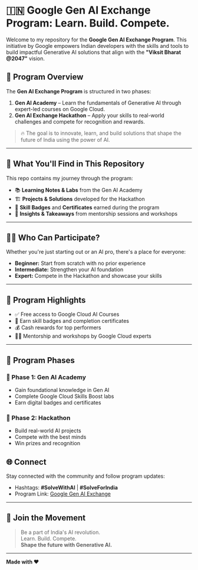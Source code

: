 # 🇮🇳 Google Gen AI Exchange Program: Learn. Build. Compete.

Welcome to my repository for the **Google Gen AI Exchange Program**. This initiative by Google empowers Indian developers with the skills and tools to build impactful Generative AI solutions that align with the **"Viksit Bharat @2047"** vision.

## 📌 Program Overview

The **Gen AI Exchange Program** is structured in two phases:

1. **Gen AI Academy** – Learn the fundamentals of Generative AI through expert-led courses on Google Cloud.
2. **Gen AI Exchange Hackathon** – Apply your skills to real-world challenges and compete for recognition and rewards.

> 🔥 The goal is to innovate, learn, and build solutions that shape the future of India using the power of AI.

---

## 🚀 What You'll Find in This Repository

This repo contains my journey through the program:

- 📚 **Learning Notes & Labs** from the Gen AI Academy  
- 🏗️ **Projects & Solutions** developed for the Hackathon  
- 📜 **Skill Badges** and **Certificates** earned during the program  
- 🧠 **Insights & Takeaways** from mentorship sessions and workshops  

---

## 🧑‍💻 Who Can Participate?

Whether you're just starting out or an AI pro, there's a place for everyone:

- **Beginner:** Start from scratch with no prior experience  
- **Intermediate:** Strengthen your AI foundation  
- **Expert:** Compete in the Hackathon and showcase your skills  

---

## 🎯 Program Highlights

- ✅ Free access to Google Cloud AI Courses  
- 🏅 Earn skill badges and completion certificates  
- 💰 Cash rewards for top performers  
- 🧑‍🏫 Mentorship and workshops by Google Cloud experts  

---

## 📅 Program Phases

### 📖 Phase 1: Gen AI Academy  
- Gain foundational knowledge in Gen AI  
- Complete Google Cloud Skills Boost labs  
- Earn digital badges and certificates  

### 🧪 Phase 2: Hackathon  
- Build real-world AI projects  
- Compete with the best minds  
- Win prizes and recognition  


## 🌐 Connect

Stay connected with the community and follow program updates:

- Hashtags: **#SolveWithAI** | **#SolveForIndia**
- Program Link: [Google Gen AI Exchange]([https://developers.google.com/community/gen-ai-exchange](https://vision.hack2skill.com/event/genaiexchange))

---

## 📣 Join the Movement

> Be a part of India's AI revolution.  
> Learn. Build. Compete.  
> **Shape the future with Generative AI.**

---

**Made with ❤️**
